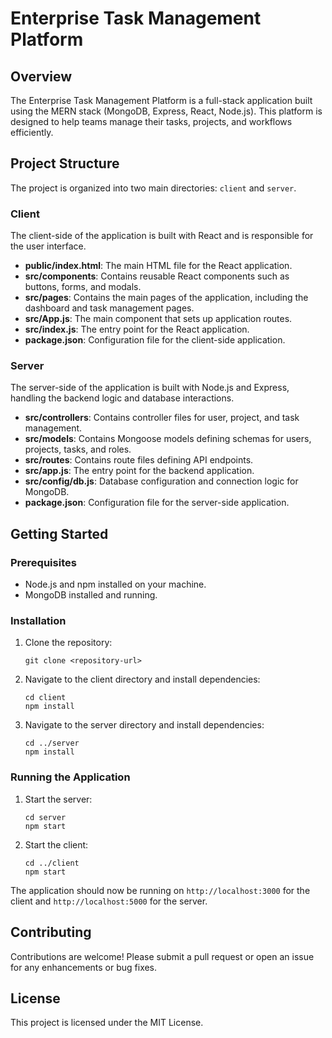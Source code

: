 # Enterprise Task Management Platform

## Overview
The Enterprise Task Management Platform is a full-stack application built using the MERN stack (MongoDB, Express, React, Node.js). This platform is designed to help teams manage their tasks, projects, and workflows efficiently.

## Project Structure
The project is organized into two main directories: `client` and `server`.

### Client
The client-side of the application is built with React and is responsible for the user interface.

- **public/index.html**: The main HTML file for the React application.
- **src/components**: Contains reusable React components such as buttons, forms, and modals.
- **src/pages**: Contains the main pages of the application, including the dashboard and task management pages.
- **src/App.js**: The main component that sets up application routes.
- **src/index.js**: The entry point for the React application.
- **package.json**: Configuration file for the client-side application.

### Server
The server-side of the application is built with Node.js and Express, handling the backend logic and database interactions.

- **src/controllers**: Contains controller files for user, project, and task management.
- **src/models**: Contains Mongoose models defining schemas for users, projects, tasks, and roles.
- **src/routes**: Contains route files defining API endpoints.
- **src/app.js**: The entry point for the backend application.
- **src/config/db.js**: Database configuration and connection logic for MongoDB.
- **package.json**: Configuration file for the server-side application.

## Getting Started

### Prerequisites
- Node.js and npm installed on your machine.
- MongoDB installed and running.

### Installation

1. Clone the repository:
   ```
   git clone <repository-url>
   ```

2. Navigate to the client directory and install dependencies:
   ```
   cd client
   npm install
   ```

3. Navigate to the server directory and install dependencies:
   ```
   cd ../server
   npm install
   ```

### Running the Application

1. Start the server:
   ```
   cd server
   npm start
   ```

2. Start the client:
   ```
   cd ../client
   npm start
   ```

The application should now be running on `http://localhost:3000` for the client and `http://localhost:5000` for the server.

## Contributing
Contributions are welcome! Please submit a pull request or open an issue for any enhancements or bug fixes.

## License
This project is licensed under the MIT License.